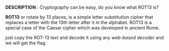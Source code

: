 **DESCRIPTION** : Cryptography can be easy, do you know what ROT13 is?

**ROT13** or rotate by 13 places, is a simple letter substitution cipher that replaces a letter with the 13th letter after it in the alphabet.
ROT13 is a special case of the Caesar cipher which was developed in ancient Rome. 

just copy the ROT-13 text and decode it using any _web-based decoder_ and we will get the flag.
